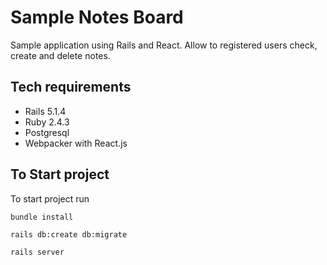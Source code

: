 # Sample Notes Board

Sample application using Rails and React.
Allow to registered users check, create and delete notes.

## Tech requirements

- Rails 5.1.4
- Ruby 2.4.3
- Postgresql 
- Webpacker with React.js

## To Start project

To start project run

`bundle install`

`rails db:create db:migrate`

`rails server` 
